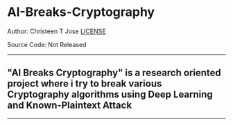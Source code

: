 # AI-Breaks-Cryptography
Author: Christeen T Jose [LICENSE](https://github.com/ChristeenTJose/AI-Breaks-Cryptography/blob/master/LICENSE)

Source Code: Not Released

---
## "AI Breaks Cryptography" is a research oriented project where i try to break various Cryptography algorithms using Deep Learning and Known-Plaintext Attack

---
